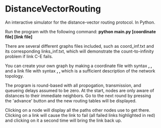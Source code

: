 # DistanceVectorRouting
An interactive simulator for the distance-vector routing protocol. In Python.

Run the program with the following command:
**python main.py [coordinate file] [link file]**

There are several different graphs files included, such as coord_inf.txt and 
its corresponding links_inf.txt, which will demonstrate the count-to-infinity
problem if link C-E fails.

You can create your own graph by making a coordinate file with syntax 
**<name>, <x-coordinate>, <y-coordinate>**
and a link file with syntax
**<start node name>, <end node name>, <weight>**
which is a sufficient description of the network topology.

The program is round-based with all propogation, transmission, and queueing 
delays assumed to be zero. At the start, nodes are only aware of distances to 
their immediate neighbors. Go to the next round by pressing the 'advance' button 
and the new routing tables will be displayed. 

Clicking on a node will display all the paths other nodes use to get there.
Clicking on a link will cause the link to fail (all failed links highlighted in
red) and clicking on it a second time will bring the link back up.

